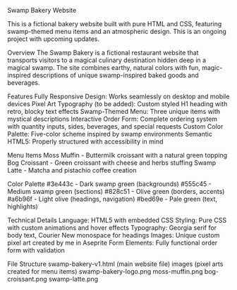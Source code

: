 Swamp Bakery Website

This is a fictional bakery website built with pure HTML and CSS, featuring swamp-themed menu items and an atmospheric design. This is an ongoing project with upcoming updates.

Overview
The Swamp Bakery is a fictional restaurant website that transports visitors to a magical culinary destination hidden deep in a magical swamp. The site combines earthy, natural colors with fun, magic-inspired descriptions of unique swamp-inspired baked goods and beverages.

Features
Fully Responsive Design: Works seamlessly on desktop and mobile devices
Pixel Art Typography (to be added): Custom styled H1 heading with retro, blocky text effects
Swamp-Themed Menu: Three unique items with mystical descriptions
Interactive Order Form: Complete ordering system with quantity inputs, sides, beverages, and special requests
Custom Color Palette: Five-color scheme inspired by swamp environments
Semantic HTML5: Properly structured with accessibility in mind

Menu Items
Moss Muffin - Buttermilk croissant with a natural green topping
Bog Croissant - Green croissant with cheese and herbs stuffing
Swamp Latte - Matcha and pistachio coffee creation

Color Palette
#3e443c - Dark swamp green (backgrounds)
#555c45 - Medium swamp green (sections)
#828c51 - Olive green (borders, accents)
#a6b96f - Light olive (headings, navigation)
#bed69e - Pale green (text, highlights)

Technical Details
Language: HTML5 with embedded CSS
Styling: Pure CSS with custom animations and hover effects
Typography: Georgia serif for body text, Courier New monospace for headings
Images: Unique custom pixel art created by me in Aseprite
Form Elements: Fully functional order form with validation

File Structure
swamp-bakery-v1.html (main website file)
images (pixel arts created for menu items)
swamp-bakery-logo.png
moss-muffin.png
bog-croissant.png
swamp-latte.png
